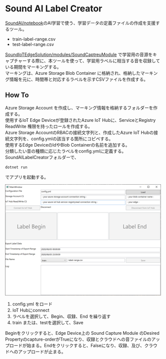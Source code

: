 # Sound AI Label Creator  
[SoundAI/notebook](../../SoundAI/notebook)のAI学習で使う、学習データの定義ファイルの作成を支援するツール。  
- train-label-range.csv
- test-label-range.csv

[SoundIoTEdgeSolution/modules/SoundCaptreuModule](../../SoundIoTEdgeSolution/modules/SoundCaptreuModule) で学習用の音源をキャプチャーする際に、本ツールを使って、学習用ラベルに相当する音を収録している期間をマーキングする。  
マーキングは、Azure Storage Blob Container に格納され、格納したマーキング情報を元に、時間帯と対応するラベルを示すCSVファイルを作成する。

## How To  
Azure Storage Account を作成し、マーキング情報を格納するフォルダーを作成する。  
使用するIoT Edge Deviceが登録されたAzure IoT Hubに、ServiceとRegistry ReadWrite 権限を持ったロールを作成する。  
Azure Storage AccountのRBACの接続文字列と、作成したAzure IoT Hubの接続文字列を、config.ymlの該当する箇所にコピペする。  
使用するEdge DeviceのIdやBlob Containerの名前を追加する。  
分類したい音の種類に応じたラベルをconfig.ymlに定義する。  
SoundAILabelCreatorフォルダーで、  
```
dotnet run
```
でアプリを起動する。

![label creator GUI](../../images/SoundAILabelCreator.PNG)

1. config.yml をロード
2. IoT Hubにconnect
3. ラベルを選択して、Begin、収録、End を繰り返す
4. train または、testを選択して、Save


Beginをクリックすると、Edge Device上の Sound Capture Module のDesired Propertyのcapture-orderがTrueになり、収録とクラウドへの音ファイルのアップロードが始まる。Endをクリックすると、Falseになり、収録、及び、クラウドへのアップロードが止まる。

